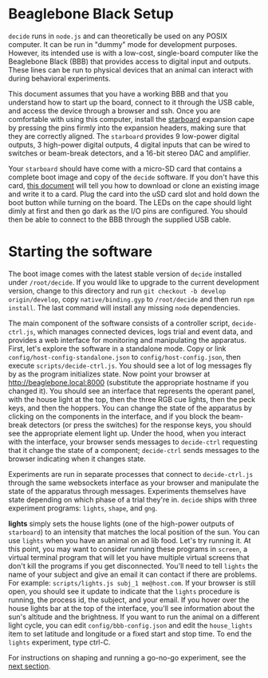 
# Beaglebone Black Setup

`decide` runs in `node.js` and can theoretically be used on any POSIX computer. It can be run in "dummy" mode for development purposes. However, its intended use is with a low-cost, single-board computer like the Beaglebone Black (BBB) that provides access to digital input and outputs. These lines can be run to physical devices that an animal can interact with during behavioral experiments.

This document assumes that you have a working BBB and that you understand how to start up the board, connect to it through the USB cable, and access the device through a browser and ssh. Once you are comfortable with using this computer, install the [starboard](http://meliza.org/starboard/) expansion cape by pressing the pins firmly into the expansion headers, making sure that they are correctly aligned. The `starboard` provides 9 low-power digital outputs, 3 high-power digital outputs, 4 digital inputs that can be wired to switches or beam-break detectors, and a 16-bit stereo DAC and amplifier.

Your `starboard` should have come with a micro-SD card that contains a complete boot image and copy of the `decide` software. If you don't have this card, [this document](ossetup.md) will tell you how to download or clone an existing image and write it to a card.  Plug the card into the uSD card slot and hold down the boot button while turning on the board. The LEDs on the cape should light dimly at first and then go dark as the I/O pins are configured. You should then be able to connect to the BBB through the supplied USB cable.

# Starting the software

The boot image comes with the latest stable version of `decide` installed under `/root/decide`. If you would like to upgrade to the current development version, change to this directory and run `git checkout -b develop origin/develop`, copy `native/binding.gyp` to `/root/decide` and then run `npm install`. The last command will install any missing `node` dependencies.

The main component of the software consists of a controller script, `decide-ctrl.js`, which manages connected devices, logs trial and event data, and provides a web interface for monitoring and manipulating the apparatus.  First, let's explore the software in a standalone mode. Copy or link `config/host-config-standalone.json` to `config/host-config.json`, then execute `scripts/decide-ctrl.js`. You should see a lot of log messages fly by as the program initializes state. Now point your browser at <http://beaglebone.local:8000> (substitute the appropriate hostname if you changed it). You should see an interface that represents the operant panel, with the house light at the top, then the three RGB cue lights, then the peck keys, and then the hoppers. You can change the state of the apparatus by clicking on the components in the interface, and if you block the beam-break detectors (or press the switches) for the response keys, you should see the appropriate element light up. Under the hood, when you interact with the interface, your browser sends messages to `decide-ctrl` requesting that it change the state of a component; `decide-ctrl` sends messages to the browser indicating when it changes state.

Experiments are run in separate processes that connect to `decide-ctrl.js` through the same websockets interface as your browser and manipulate the state of the apparatus through messages. Experiments themselves have state depending on which phase of a trial they're in. `decide` ships with three experiment programs: `lights`, `shape`, and `gng`.

**lights** simply sets the house lights (one of the high-power outputs of `starboard`) to an intensity that matches the local position of the sun.  You can use `lights` when you have an animal on ad lib food. Let's try running it.  At this point, you may want to consider running these programs in `screen`, a virtual terminal program that will let you have multiple virtual screens that don't kill the programs if you get disconnected. You'll need to tell `lights` the name of your subject and give an email it can contact if there are problems. For example: `scripts/lights.js subj_1 me@host.com`. If your browser is still open, you should see it update to indicate that the `lights` procedure is running, the process id, the subject, and your email. If you hover over the house lights bar at the top of the interface, you'll see information about the sun's altitude and the brightness.  If you want to run the animal on a different light cycle, you can edit `config/bbb-config.json` and edit the `house_lights` item to set latitude and longitude or a fixed start and stop time.  To end the `lights` experiment, type ctrl-C.

For instructions on shaping and running a go-no-go experiment, see the [next section](experiments.md).
